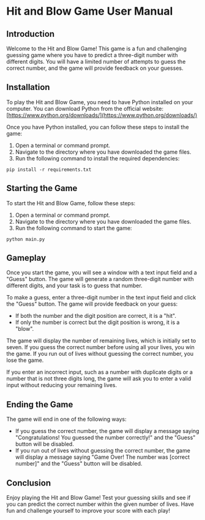 # Hit and Blow Game User Manual

## Introduction

Welcome to the Hit and Blow Game! This game is a fun and challenging guessing game where you have to predict a three-digit number with different digits. You will have a limited number of attempts to guess the correct number, and the game will provide feedback on your guesses.

## Installation

To play the Hit and Blow Game, you need to have Python installed on your computer. You can download Python from the official website: [https://www.python.org/downloads/](https://www.python.org/downloads/)

Once you have Python installed, you can follow these steps to install the game:

1. Open a terminal or command prompt.
2. Navigate to the directory where you have downloaded the game files.
3. Run the following command to install the required dependencies:

```
pip install -r requirements.txt
```

## Starting the Game

To start the Hit and Blow Game, follow these steps:

1. Open a terminal or command prompt.
2. Navigate to the directory where you have downloaded the game files.
3. Run the following command to start the game:

```
python main.py
```

## Gameplay

Once you start the game, you will see a window with a text input field and a "Guess" button. The game will generate a random three-digit number with different digits, and your task is to guess that number.

To make a guess, enter a three-digit number in the text input field and click the "Guess" button. The game will provide feedback on your guess:

- If both the number and the digit position are correct, it is a "hit".
- If only the number is correct but the digit position is wrong, it is a "blow".

The game will display the number of remaining lives, which is initially set to seven. If you guess the correct number before using all your lives, you win the game. If you run out of lives without guessing the correct number, you lose the game.

If you enter an incorrect input, such as a number with duplicate digits or a number that is not three digits long, the game will ask you to enter a valid input without reducing your remaining lives.

## Ending the Game

The game will end in one of the following ways:

- If you guess the correct number, the game will display a message saying "Congratulations! You guessed the number correctly!" and the "Guess" button will be disabled.
- If you run out of lives without guessing the correct number, the game will display a message saying "Game Over! The number was [correct number]" and the "Guess" button will be disabled.

## Conclusion

Enjoy playing the Hit and Blow Game! Test your guessing skills and see if you can predict the correct number within the given number of lives. Have fun and challenge yourself to improve your score with each play!